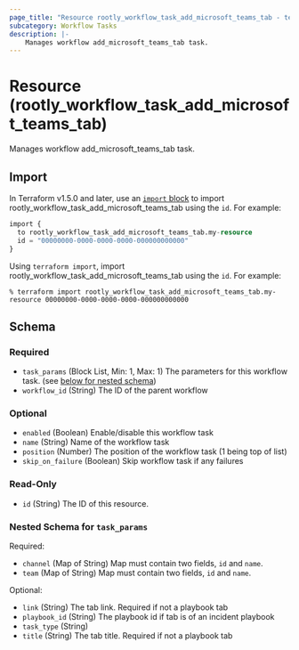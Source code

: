 ```yaml
---
page_title: "Resource rootly_workflow_task_add_microsoft_teams_tab - terraform-provider-rootly"
subcategory: Workflow Tasks
description: |-
    Manages workflow add_microsoft_teams_tab task.
---
```


# Resource (rootly_workflow_task_add_microsoft_teams_tab)

Manages workflow add_microsoft_teams_tab task.



## Import

In Terraform v1.5.0 and later, use an [`import` block](https://developer.hashicorp.com/terraform/language/import) to import rootly_workflow_task_add_microsoft_teams_tab using the `id`. For example:

```terraform
import {
  to rootly_workflow_task_add_microsoft_teams_tab.my-resource
  id = "00000000-0000-0000-0000-000000000000"
}
```

Using `terraform import`, import rootly_workflow_task_add_microsoft_teams_tab using the `id`. For example:

```console
% terraform import rootly_workflow_task_add_microsoft_teams_tab.my-resource 00000000-0000-0000-0000-000000000000
```

<!-- schema generated by tfplugindocs -->
## Schema

### Required

- `task_params` (Block List, Min: 1, Max: 1) The parameters for this workflow task. (see [below for nested schema](#nestedblock--task_params))
- `workflow_id` (String) The ID of the parent workflow

### Optional

- `enabled` (Boolean) Enable/disable this workflow task
- `name` (String) Name of the workflow task
- `position` (Number) The position of the workflow task (1 being top of list)
- `skip_on_failure` (Boolean) Skip workflow task if any failures

### Read-Only

- `id` (String) The ID of this resource.

<a id="nestedblock--task_params"></a>
### Nested Schema for `task_params`

Required:

- `channel` (Map of String) Map must contain two fields, `id` and `name`.
- `team` (Map of String) Map must contain two fields, `id` and `name`.

Optional:

- `link` (String) The tab link. Required if not a playbook tab
- `playbook_id` (String) The playbook id if tab is of an incident playbook
- `task_type` (String)
- `title` (String) The tab title. Required if not a playbook tab
